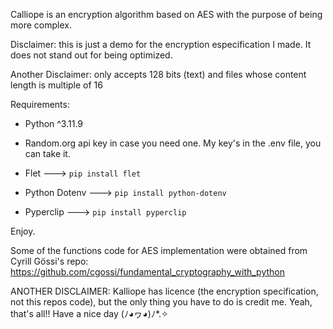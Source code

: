 Calliope is an encryption algorithm based on AES with the purpose of being more complex.

Disclaimer: this is just a demo for the encryption especification I made. It does not stand out for being optimized.

Another Disclaimer: only accepts 128 bits (text) and files whose content length is multiple of 16

Requirements:

- Python ^3.11.9

- Random.org api key in case you need one. My key's in the .env file, you can take it.

- Flet ---> `pip install flet`

- Python Dotenv ---> `pip install python-dotenv`

- Pyperclip ---> `pip install pyperclip`

Enjoy.

Some of the functions code for AES implementation were obtained from Cyrill Gössi's repo: https://github.com/cgossi/fundamental_cryptography_with_python 

ANOTHER DISCLAIMER: Kalliope has licence (the encryption specification, not this repos code), but the only thing you have to do is credit me. Yeah, that's all!! Have a nice day (⁠ﾉ⁠◕⁠ヮ⁠◕⁠)⁠ﾉ⁠*⁠.⁠✧
